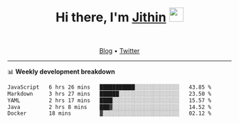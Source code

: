 <h1 align="center">Hi there, I'm <a href="https://jithset.github.io/" target="_blank">Jithin</a> <img
src="https://github.com/blackcater/blackcater/raw/main/images/Hi.gif" height="32" /></h1>

<br />

<p align="center">
  <a href="https://jithset.github.io">Blog</a> •
  <a href="https://twitter.com/jithset">Twitter</a>
</p>

---

📊 **Weekly development breakdown**

<!--START_SECTION:waka-->

```txt
JavaScript   6 hrs 26 mins   ███████████░░░░░░░░░░░░░░   43.85 %
Markdown     3 hrs 27 mins   ██████░░░░░░░░░░░░░░░░░░░   23.50 %
YAML         2 hrs 17 mins   ████░░░░░░░░░░░░░░░░░░░░░   15.57 %
Java         2 hrs 8 mins    ███▓░░░░░░░░░░░░░░░░░░░░░   14.52 %
Docker       18 mins         ▓░░░░░░░░░░░░░░░░░░░░░░░░   02.12 %
```

<!--END_SECTION:waka-->

